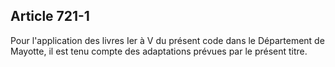 Article 721-1
----
Pour l'application des livres Ier à V du présent code dans le Département de
Mayotte, il est tenu compte des adaptations prévues par le présent titre.
